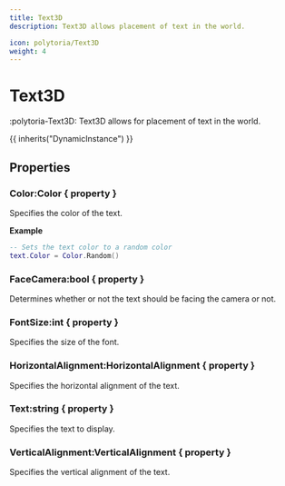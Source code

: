 ```yaml
---
title: Text3D
description: Text3D allows placement of text in the world.

icon: polytoria/Text3D
weight: 4
---
```


# Text3D

:polytoria-Text3D: Text3D allows for placement of text in the world.

{{ inherits("DynamicInstance") }}

## Properties

### Color:Color { property }

Specifies the color of the text.

**Example**

```lua
-- Sets the text color to a random color
text.Color = Color.Random()
```

### FaceCamera:bool { property }

Determines whether or not the text should be facing the camera or not.

### FontSize:int { property }

Specifies the size of the font.

### HorizontalAlignment:HorizontalAlignment { property }

Specifies the horizontal alignment of the text.

### Text:string { property }

Specifies the text to display.

### VerticalAlignment:VerticalAlignment { property }

Specifies the vertical alignment of the text.
